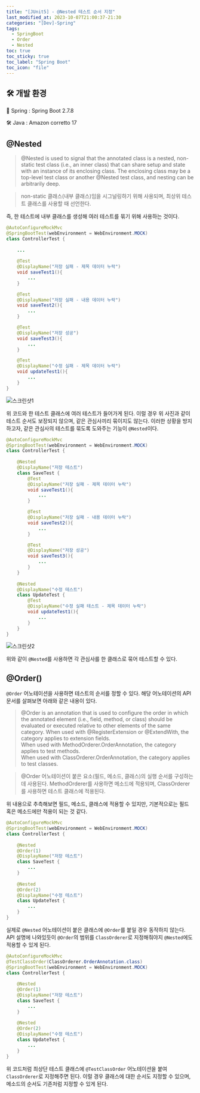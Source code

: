 ```yaml
---
title: "[JUnit5] - @Nested 테스트 순서 지정"
last_modified_at: 2023-10-07T21:00:37-21:30
categories: "[Dev]-Spring"
tags:
  - SpringBoot
  - Order
  - Nested
toc: true
toc_sticky: true
toc_label: "Spring Boot"
toc_icon: "file"
---
```


## 🛠️ 개발 환경

🍃 Spring : Spring Boot 2.7.8

🛠️ Java : Amazon corretto 17

## @Nested

> @Nested is used to signal that the annotated class is a nested, non-static test class (i.e., an inner class) that can share setup and state with an instance of its enclosing class. 
> The enclosing class may be a top-level test class or another @Nested test class, and nesting can be arbitrarily deep.

> non-static 클래스(내부 클래스)임을 시그널링하기 위해 사용되며, 최상위 테스트 클래스를 사용할 때 선언한다.

즉, 한 테스트에 내부 클래스를 생성해 여러 테스트를 묶기 위해 사용하는 것이다.

```java
@AutoConfigureMockMvc
@SpringBootTest(webEnvironment = WebEnvironment.MOCK)
class ControllerTest {
    
    ...
    
    @Test
    @DisplayName("저장 실패 - 제목 데이터 누락")
    void saveTest1(){
        ...
    }

    @Test
    @DisplayName("저장 실패 - 내용 데이터 누락")
    void saveTest2(){
        ...
    }

    @Test
    @DisplayName("저장 성공")
    void saveTest3(){
        ...
    }

    @Test
    @DisplayName("수정 실패 - 제목 데이터 누락")
    void updateTest1(){
        ...
    }
}
```

![스크린샷1](https://github.com/Jwhyee/effective-java-study/assets/82663161/d5c632b1-baad-4a78-ab8f-6a4f2da5b9d6)

위 코드와 한 테스트 클래스에 여러 테스트가 들어가게 된다.
이럴 경우 위 사진과 같이 테스트 순서도 보장되지 않으며, 같은 관심사끼리 묶이지도 않는다.
이러한 상황을 방지하고자, 같은 관심사의 테스트를 묶도록 도와주는 기능이 `@Nested`이다.

```java
@AutoConfigureMockMvc
@SpringBootTest(webEnvironment = WebEnvironment.MOCK)
class ControllerTest {
    
    @Nested
    @DisplayName("저장 테스트")
    class SaveTest {
        @Test
        @DisplayName("저장 실패 - 제목 데이터 누락")
        void saveTest1(){
            ...
        }

        @Test
        @DisplayName("저장 실패 - 내용 데이터 누락")
        void saveTest2(){
            ...
        }

        @Test
        @DisplayName("저장 성공")
        void saveTest3(){
            ...
        }
    }
    
    @Nested
    @DisplayName("수정 테스트")
    class UpdateTest {
        @Test
        @DisplayName("수정 실패 테스트 - 제목 데이터 누락")
        void updateTest1(){
            ...
        }
    }
}
```

![스크린샷2](https://github.com/Jwhyee/effective-java-study/assets/82663161/bfd78941-3c87-42b1-8eff-a93e84c400f1)

위와 같이 `@Nested`를 사용하면 각 관심사를 한 클래스로 묶어 테스트할 수 있다.

## @Order()

`@Order` 어노테이션을 사용하면 테스트의 순서를 정할 수 있다. 해당 어노테이션의 API 문서를 살펴보면 아래와 같은 내용이 있다.

> @Order is an annotation that is used to configure the order in which the annotated element (i.e., field, method, or class) should be evaluated or executed relative to other elements of the same category.
> When used with @RegisterExtension or @ExtendWith, the category applies to extension fields.<br> 
> When used with MethodOrderer.OrderAnnotation, the category applies to test methods.<br>
> When used with ClassOrderer.OrderAnnotation, the category applies to test classes.

> @Order 어노테이션이 붙은 요소(필드, 메소드, 클래스)의 실행 순서를 구성하는데 사용된다.
> MethodOrderer를 사용하면 메소드에 적용되며, ClassOrderer를 사용하면 테스트 클래스에 적용된다.

위 내용으로 추측해보면 필드, 메소드, 클래스에 적용할 수 있지만, 기본적으로는 필드 혹은 메소드에만 적용이 되는 것 같다.

```java
@AutoConfigureMockMvc
@SpringBootTest(webEnvironment = WebEnvironment.MOCK)
class ControllerTest {
    
    @Nested
    @Order(1)
    @DisplayName("저장 테스트")
    class SaveTest {
        ...
    }
    
    @Nested
    @Order(2)
    @DisplayName("수정 테스트")
    class UpdateTest {
        ...
    }
}
```

실제로 `@Nested` 어노테이션이 붙은 클래스에 `@Order`를 붙일 경우 동작하지 않는다.
API 설명에 나와있듯이 `@Order`의 범위를 `ClassOrderer`로 지정해줘야지 `@Nested`에도 적용할 수 있게 된다.

```java
@AutoConfigureMockMvc
@TestClassOrder(ClassOrderer.OrderAnnotation.class)
@SpringBootTest(webEnvironment = WebEnvironment.MOCK)
class ControllerTest {
    
    @Nested
    @Order(1)
    @DisplayName("저장 테스트")
    class SaveTest {
        ...
    }
    
    @Nested
    @Order(2)
    @DisplayName("수정 테스트")
    class UpdateTest {
        ...
    }
}
```

위 코드처럼 최상단 테스트 클래스에 `@TestClassOrder` 어노테이션을 붙여 `ClassOrderer`로 지정해주면 된다.
이럴 경우 클래스에 대한 순서도 지정할 수 있으며, 메소드의 순서도 기존처럼 지정할 수 있게 된다.
